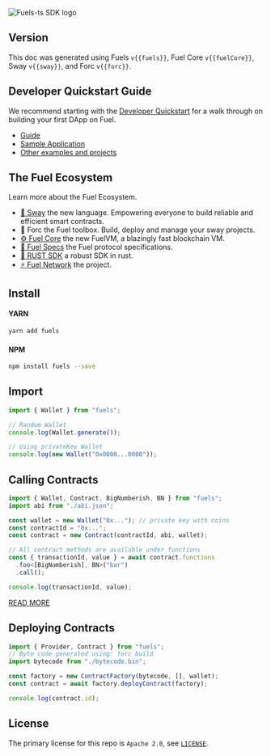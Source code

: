 <script setup>
  import { data } from './versions.data'
  const { forc, sway, fuels, fuelCore } = data
  const url = `https://fuellabs.github.io/sway/v${sway}/book/forc/index.html`
</script>

![Fuels-ts SDK logo](./public/fuels-ts-logo.png)

## Version

This doc was generated using Fuels `v{{fuels}}`, Fuel Core `v{{fuelCore}}`, Sway `v{{sway}}`, and Forc `v{{forc}}`.

## Developer Quickstart Guide

We recommend starting with the [Developer Quickstart](https://fuellabs.github.io/fuel-docs/master/quickstart/developer-quickstart.html) for a walk through on building your first DApp on Fuel.

- [Guide](./guide/)
- [Sample Application](https://github.com/FuelLabs/beta2-quickstart)
- [Other examples and projects](https://github.com/FuelLabs/sway-applications)

## The Fuel Ecosystem

Learn more about the Fuel Ecosystem.

- [🌴 Sway](https://fuellabs.github.io/sway/) the new language. Empowering everyone to build reliable and efficient smart contracts.
- <a :href="url" target="_blank" rel="noreferrer">🧰 Forc</a> the Fuel toolbox. Build, deploy and manage your sway projects.
- [⚙️ Fuel Core](https://github.com/FuelLabs/fuel-core) the new FuelVM, a blazingly fast blockchain VM.
- [🔗 Fuel Specs](https://github.com/FuelLabs/fuel-specs) the Fuel protocol specifications.
- [🦀 RUST SDK](https://github.com/FuelLabs/fuels-rs) a robust SDK in rust.
- [⚡ Fuel Network](https://fuel.network/) the project.

## Install

#### YARN

```sh
yarn add fuels
```

#### NPM

```sh
npm install fuels --save
```

## Import

```ts
import { Wallet } from "fuels";

// Random Wallet
console.log(Wallet.generate());

// Using privateKey Wallet
console.log(new Wallet("0x0000...0000"));
```

## Calling Contracts

```ts
import { Wallet, Contract, BigNumberish, BN } from "fuels";
import abi from "./abi.json";

const wallet = new Wallet("0x..."); // private key with coins
const contractId = "0x...";
const contract = new Contract(contractId, abi, wallet);

// All contract methods are available under functions
const { transactionId, value } = await contract.functions
  .foo<[BigNumberish], BN>("bar")
  .call();

console.log(transactionId, value);
```

[READ MORE](./guide/contracts/)

## Deploying Contracts

```ts
import { Provider, Contract } from "fuels";
// Byte code generated using: forc build
import bytecode from "./bytecode.bin";

const factory = new ContractFactory(bytecode, [], wallet);
const contract = await factory.deployContract(factory);

console.log(contract.id);
```

## License

The primary license for this repo is `Apache 2.0`, see [`LICENSE`](https://github.com/FuelLabs/fuels-ts/blob/master/LICENSE).
